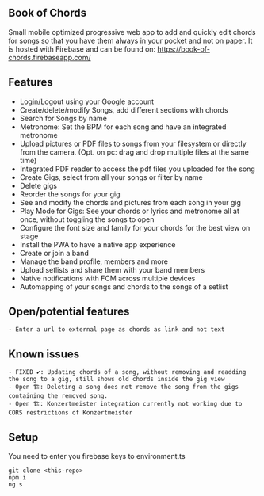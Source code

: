 ## Book of Chords
Small mobile optimized progressive web app to add and quickly edit chords for songs so that you have them always in your pocket and not on paper. It is hosted with Firebase and can be found on: https://book-of-chords.firebaseapp.com/

## Features
- Login/Logout using your Google account
- Create/delete/modify Songs, add different sections with chords
- Search for Songs by name
- Metronome: Set the BPM for each song and have an integrated metronome 
- Upload pictures or PDF files to songs from your filesystem or directly from the camera. (Opt. on pc: drag and drop multiple files at the same time)
- Integrated PDF reader to access the pdf files you uploaded for the song
- Create Gigs, select from all your songs or filter by name
- Delete gigs
- Reorder the songs for your gig
- See and modify the chords and pictures from each song in your gig
- Play Mode for Gigs: See your chords or lyrics and metronome all at once, without toggling the songs to open
- Configure the font size and family for your chords for the best view on stage
- Install the PWA to have a native app experience
- Create or join a band
- Manage the band profile, members and more
- Upload setlists and share them with your band members
- Native notifications with FCM across multiple devices
- Automapping of your songs and chords to the songs of a setlist

## Open/potential features
```
- Enter a url to external page as chords as link and not text
```

## Known issues
```
- FIXED ✔: Updating chords of a song, without removing and readding the song to a gig, still shows old chords inside the gig view
- Open 🏗: Deleting a song does not remove the song from the gigs containing the removed song. 
- Open 🏗: Konzertmeister integration currently not working due to CORS restrictions of Konzertmeister
```

## Setup

You need to enter you firebase keys to environment.ts

```
git clone <this-repo>
npm i
ng s
```
